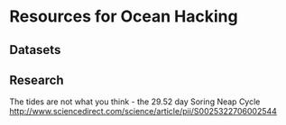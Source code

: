# Resources for Ocean Hacking

## Datasets

## Research
The tides are not what you think - the 29.52 day Soring Neap Cycle
http://www.sciencedirect.com/science/article/pii/S0025322706002544
